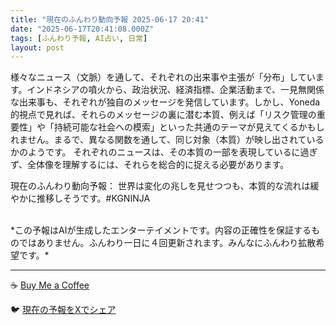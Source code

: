```yaml
---
title: "現在のふんわり動向予報 2025-06-17 20:41"
date: "2025-06-17T20:41:08.000Z"
tags: [ふんわり予報, AI占い, 日常]
layout: post
---
```


様々なニュース（文脈）を通して、それぞれの出来事や主張が「分布」しています。インドネシアの噴火から、政治状況、経済指標、企業活動まで、一見無関係な出来事も、それぞれが独自のメッセージを発信しています。しかし、Yoneda的視点で見れば、それらのメッセージの裏に潜む本質、例えば「リスク管理の重要性」や「持続可能な社会への模索」といった共通のテーマが見えてくるかもしれません。まるで、異なる関数を通して、同じ対象（本質）が映し出されているかのようです。  それぞれのニュースは、その本質の一部を表現しているに過ぎず、全体像を理解するには、それらを総合的に捉える必要があります。


現在のふんわり動向予報：
世界は変化の兆しを見せつつも、本質的な流れは緩やかに推移しそうです。#KGNINJA

<br>
*この予報はAIが生成したエンターテイメントです。内容の正確性を保証するものではありません。ふんわり一日に４回更新されます。みんなにふんわり拡散希望です。*

---
☕️ [Buy Me a Coffee](https://www.buymeacoffee.com/kgninja)

🐦 [現在の予報をXでシェア](https://twitter.com/intent/tweet?text=%E7%8F%BE%E5%9C%A8%E3%81%AE%E3%81%B5%E3%82%93%E3%82%8F%E3%82%8A%E4%BA%88%E5%A0%B1%3A%20%E3%80%8C%E6%A7%98%E3%80%85%E3%81%AA%E3%83%8B%E3%83%A5%E3%83%BC%E3%82%B9%EF%BC%88%E6%96%87%E8%84%88%EF%BC%89%E3%82%92%E9%80%9A%E3%81%97%E3%81%A6%E3%80%81%E3%81%9D%E3%82%8C%E3%81%9E%E3%82%8C%E3%81%AE%E5%87%BA%E6%9D%A5%E4%BA%8B%E3%82%84%E4%B8%BB%E5%BC%B5%E3%81%8C%E3%80%8C%E5%88%86%E5%B8%83%E3%80%8D%E3%81%97%E3%81%A6%E3%81%84%E3%81%BE%E3%81%99%E3%80%82%E3%80%8D%23KGNINJA%20%E7%B6%9A%E3%81%8D%E3%81%AF%E3%83%96%E3%83%AD%E3%82%B0%E3%81%A7%EF%BC%81%F0%9F%91%87&url=https%3A%2F%2Fkg-ninja.github.io%2FFunwariyoso%2F)
